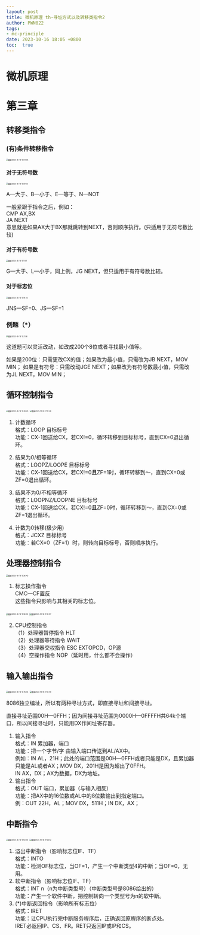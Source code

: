 ```yaml
---
layout: post
title: 微机原理 th-寻址方式以及转移类指令2
author: PWN022
tags:
- mc-principle
date: 2023-10-16 18:05 +0800
toc:  true
---
```


# 微机原理

# 第三章

## 转移类指令

### (有)条件转移指令

<img src="https://cdn.jsdelivr.net/gh/PWN022/POFMC/my_screenshot/%E6%88%AA%E5%B1%8F2023-10-16%2017.04.05.png" alt="截屏2023-10-16 17.04.05" style="zoom:33%;" />

#### 对于无符号数

<img src="https://cdn.jsdelivr.net/gh/PWN022/POFMC/my_screenshot/%E6%88%AA%E5%B1%8F2023-10-16%2017.07.03.png" alt="截屏2023-10-16 17.07.03" style="zoom:33%;" />

A—大于、B—小于、E—等于、N—NOT

一般紧跟于指令之后，例如：  
CMP AX,BX  
JA NEXT  
意思就是如果AX大于BX那就跳转到NEXT，否则顺序执行。(只适用于无符号数比较)

#### 对于有符号数

<img src="https://cdn.jsdelivr.net/gh/PWN022/POFMC/my_screenshot/%E6%88%AA%E5%B1%8F2023-10-16%2017.11.51.png" alt="截屏2023-10-16 17.11.51" style="zoom:33%;" />

G—大于、L—小于，同上例，JG NEXT，但只适用于有符号数比较。

#### 对于标志位

<img src="https://cdn.jsdelivr.net/gh/PWN022/POFMC/my_screenshot/%E6%88%AA%E5%B1%8F2023-10-16%2017.14.46.png" alt="截屏2023-10-16 17.14.46" style="zoom:33%;" />

JNS—SF=0、JS—SF=1

### 例题（*）

<img src="https://cdn.jsdelivr.net/gh/PWN022/POFMC/my_screenshot/%E6%88%AA%E5%B1%8F2023-10-16%2017.21.16.png" alt="截屏2023-10-16 17.21.16" style="zoom:33%;" />

这道题可以灵活改动，如改成200个8位或者寻找最小值等。

如果是200位：只需更改CX的值；如果改为最小值，只需改为JB NEXT，MOV MIN；
如果是有符号：只需改动JGE NEXT；如果改为有符号数最小值，只需改为JL NEXT，MOV MIN；

## 循环控制指令

<img src="https://cdn.jsdelivr.net/gh/PWN022/POFMC/my_screenshot/%E6%88%AA%E5%B1%8F2023-10-16%2017.28.20.png" alt="截屏2023-10-16 17.28.20" style="zoom:33%;" />

<img src="https://cdn.jsdelivr.net/gh/PWN022/POFMC/my_screenshot/%E6%88%AA%E5%B1%8F2023-10-16%2017.31.28.png" alt="截屏2023-10-16 17.31.28" style="zoom:33%;" />

1. 计数循环  
   格式：LOOP 目标标号  
   功能：CX-1回送给CX，若CX!=0，循环转移到目标标号，直到CX=0退出循环。

2. 结果为0/相等循环  
   格式：LOOPZ/LOOPE 目标标号  
   功能：CX-1回送给CX，若CX!=0**且**ZF=1时，循环转移到～，直到CX=0或ZF=0退出循环。
3. 结果不为0/不相等循环  
   格式：LOOPNZ/LOOPNE 目标标号  
   功能：CX-1回送给CX，若CX!=0**且**ZF=0时，循环转移到～，直到CX=0或ZF=1退出循环。
4. 计数为0转移(极少用)  
   格式：JCXZ 目标标号  
   功能：若CX=0（ZF=1）时，则转向目标标号，否则顺序执行。

## 处理器控制指令

<img src="https://cdn.jsdelivr.net/gh/PWN022/POFMC/my_screenshot/%E6%88%AA%E5%B1%8F2023-10-16%2017.36.42.png" alt="截屏2023-10-16 17.36.42" style="zoom:33%;" />

1. 标志操作指令  
   CMC—CF置反  
   这些指令只影响与其相关的标志位。

<img src="https://cdn.jsdelivr.net/gh/PWN022/POFMC/my_screenshot/%E6%88%AA%E5%B1%8F2023-10-16%2017.38.55.png" alt="截屏2023-10-16 17.38.55" style="zoom:33%;" />

<img src="https://cdn.jsdelivr.net/gh/PWN022/POFMC/my_screenshot/%E6%88%AA%E5%B1%8F2023-10-16%2017.41.07.png" alt="截屏2023-10-16 17.41.07" style="zoom:33%;" />

2. CPU控制指令  
   （1）处理器暂停指令 HLT  
   （2）处理器等待指令 WAIT  
   （3）处理器交权指令 ESC EXTOPCD，OP源  
   （4）空操作指令 NOP（延时用，什么都不会操作）

## 输入输出指令

<img src="https://cdn.jsdelivr.net/gh/PWN022/POFMC/my_screenshot/%E6%88%AA%E5%B1%8F2023-10-16%2017.45.33.png" alt="截屏2023-10-16 17.45.33" style="zoom:33%;" />

<img src="https://cdn.jsdelivr.net/gh/PWN022/POFMC/my_screenshot/%E6%88%AA%E5%B1%8F2023-10-16%2017.51.48.png" alt="截屏2023-10-16 17.51.48" style="zoom:33%;" />

8086独立编址，所以有两种寻址方式，即直接寻址和间接寻址。

直接寻址范围00H—0FFH；因为间接寻址范围为0000H—0FFFFH共64k个端口，所以间接寻址时，只能用DX作间址寄存器。

1. 输入指令  
   格式：IN 累加器，端口  
   功能：把一个字节/字 由输入端口传送到AL/AX中。  
   例如：IN AL，21H；此处的端口范围是00H—0FFH或者只能是DX，且累加器只能是AL或者AX；MOV DX，201H是因为超出了0FFH。  
   IN AX，DX；AX为数据，DX为地址。
2. 输出指令  
   格式：OUT 端口，累加器（与输入相反）  
   功能：把AX中的16位数或AL中的8位数输出到指定端口。  
   例：OUT 22H，AL；MOV DX，511H；IN DX，AX；

## 中断指令

<img src="https://cdn.jsdelivr.net/gh/PWN022/POFMC/my_screenshot/%E6%88%AA%E5%B1%8F2023-10-16%2017.54.55.png" alt="截屏2023-10-16 17.54.55" style="zoom:33%;" />

<img src="https://cdn.jsdelivr.net/gh/PWN022/POFMC/my_screenshot/%E6%88%AA%E5%B1%8F2023-10-16%2017.58.52.png" alt="截屏2023-10-16 17.58.52" style="zoom:33%;" />

1. 溢出中断指令（影响标志位IF、TF）  
   格式：INTO  
   功能：检测OF标志位，当OF=1，产生一个中断类型4的中断；当OF=0，无用。
2. 软中断指令（影响标志位IF、TF）  
   格式：INT n（n为中断类型号）（中断类型号是8086给出的）  
   功能：产生一个软件中断，把控制转向一个类型号为n的软中断。
3. (*)中断返回指令（影响所有标志位）  
   格式：IRET  
   功能：让CPU执行完中断服务程序后，正确返回原程序的断点处。  
   IRET必返回IP、CS、FR。RET只返回IP或IP和CS。
